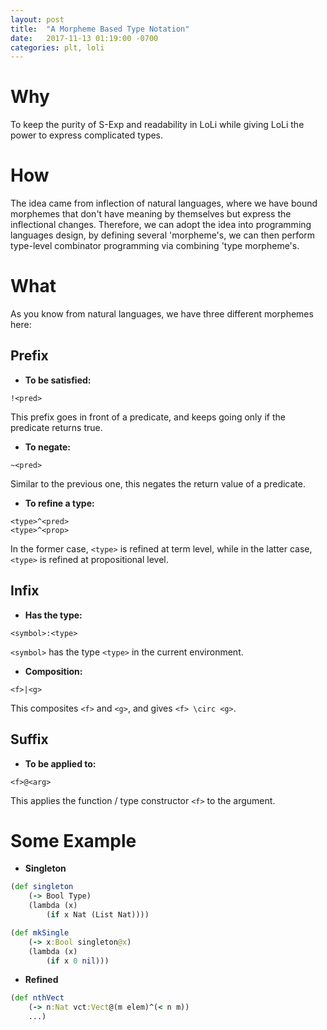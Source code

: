 ```yaml
---
layout: post
title:  "A Morpheme Based Type Notation"
date:   2017-11-13 01:19:00 -0700
categories: plt, loli
---
```


# Why
To keep the purity of S-Exp and readability in LoLi while giving LoLi the power to express complicated types.

# How
The idea came from inflection of natural languages, where we have bound morphemes that don't have meaning by themselves but express the inflectional changes. Therefore, we can adopt the idea into programming languages design, by defining several 'morpheme's, we can then perform type-level combinator programming via combining 'type morpheme's.

# What
As you know from natural languages, we have three different morphemes here:
## Prefix
- **To be satisfied:**
```
!<pred>
```
This prefix goes in front of a predicate, and keeps going only if the predicate returns true.

- **To negate:**
```
~<pred>
```
Similar to the previous one, this negates the return value of a predicate.

- **To refine a type:**
```
<type>^<pred>
<type>^<prop>
```
In the former case, `<type>` is refined at term level, while in the latter case, `<type>` is refined at propositional level.

## Infix
- **Has the type:**
```
<symbol>:<type>
```
`<symbol>` has the type `<type>` in the current environment.

- **Composition:**
```
<f>|<g>
```
This composites `<f>` and `<g>`, and gives `<f> \circ <g>`.

## Suffix
- **To be applied to:**
```
<f>@<arg>
```
This applies the function / type constructor `<f>` to the argument.

# Some Example
- **Singleton**

```clojure
(def singleton
    (-> Bool Type)
    (lambda (x)
        (if x Nat (List Nat))))

(def mkSingle
    (-> x:Bool singleton@x)
    (lambda (x)
        (if x 0 nil)))
```

- **Refined**

```clojure
(def nthVect
    (-> n:Nat vct:Vect@(m elem)^(< n m))
    ...)
```